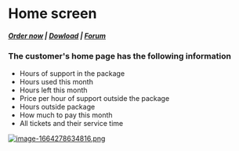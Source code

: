 # Home screen

#####  [Order now](https://panel.puqcloud.com/index.php?rp=/store/whmcs-module-support-by-time) | [Dowload](https://download.puqcloud.com/WHMCS/servers/PUQ_WHMCS-Support-by-time/) | [Forum](https://forum.puqcloud.com/viewforum.php?f=16&sid=70e2200ace4c96111dceb1ef1a4b6393)

### The customer's home page has the following information

- Hours of support in the package
- Hours used this month
- Hours left this month
- Price per hour of support outside the package
- Hours outside package
- How much to pay this month
- All tickets and their service time

[![image-1664278634816.png](https://doc.puq.info/uploads/images/gallery/2022-09/scaled-1680-/image-1664278634816.png)](https://doc.puq.info/uploads/images/gallery/2022-09/image-1664278634816.png)
